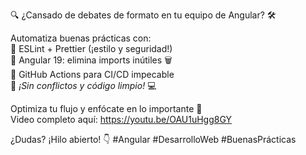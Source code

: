 🔍 ¿Cansado de debates de formato en tu equipo de Angular? 🛠️  

Automatiza buenas prácticas con:  
🔹 ESLint + Prettier (¡estilo y seguridad!)  
🔹 Angular 19: elimina imports inútiles 🗑️  
🔹 GitHub Actions para CI/CD impecable  
🔹 *¡Sin conflictos y código limpio!* 💻  

Optimiza tu flujo y enfócate en lo importante 🚀  
Video completo aquí: https://youtu.be/OAU1uHgg8GY  

¿Dudas? ¡Hilo abierto! 👇 #Angular #DesarrolloWeb #BuenasPrácticas